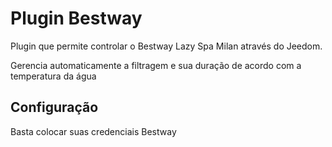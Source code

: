 # Plugin Bestway

Plugin que permite controlar o Bestway Lazy Spa Milan através do Jeedom.

Gerencia automaticamente a filtragem e sua duração de acordo com a temperatura da água


## Configuração 

Basta colocar suas credenciais Bestway